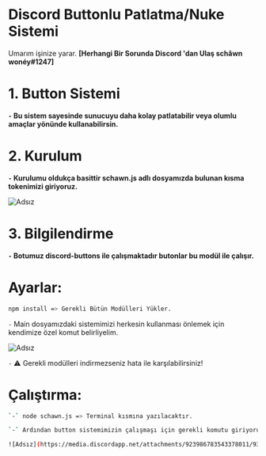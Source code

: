 
# Discord Buttonlu Patlatma/Nuke Sistemi

Umarım işinize yarar. **[Herhangi Bir Sorunda Discord 'dan Ulaş schâwn wonéy#1247]**

# 1. Button Sistemi
**`-` Bu sistem sayesinde sunucuyu daha kolay patlatabilir veya olumlu amaçlar yönünde kullanabilirsin.**


# 2. Kurulum
**`-` Kurulumu oldukça basittir schawn.js adlı dosyamızda bulunan kısma tokenimizi giriyoruz.**

![Adsız](https://media.discordapp.net/attachments/923986783543378011/934091610176770148/unknown.png)

# 3. Bilgilendirme
**`-` Botumuz discord-buttons ile çalışmaktadır butonlar bu modül ile çalışır.**



# Ayarlar:
```sh
npm install => Gerekli Bütün Modülleri Yükler.
```

`-` Main dosyamızdaki sistemimizi herkesin kullanması önlemek için kendimize özel komut belirliyelim.

![Adsız](https://media.discordapp.net/attachments/923986783543378011/934093225583583242/unknown.png)

`-` ⚠️ Gerekli modülleri indirmezseniz hata ile karşılabilirsiniz!


# Çalıştırma:

```sh
`-` node schawn.js => Terminal kısmına yazılacaktır.

`-` Ardından button sistemimizin çalışmaşı için gerekli komutu giriyoruz.

![Adsız](https://media.discordapp.net/attachments/923986783543378011/934091571723378718/unknown.png)
```

